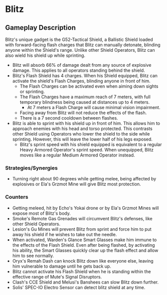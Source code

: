 # Blitz

## Gameplay Description

Blitz's unique gadget is the G52-Tactical Shield, a Ballistic Shield loaded with forward-facing flash charges that Blitz can manually detonate, blinding anyone within the Shield's range. Unlike other Shield Operators, Blitz can also wield his shield up while sprinting.

- Blitz will absorb 66% of damage dealt from any source of explosive damage. This applies to all operators standing behind the shield.
- Blitz's Flash Shield has 4 charges. When his Shield equipped, Blitz can activate the shield's Flash Charges, blinding anyone in front of him.
  - The Flash Charges can be activated even when aiming down sights or sprinting.
  - The Flash Charges have a maximum reach of 7 meters, with full temporary blindness being caused at distances up to 4 meters.
    - At 7 meters a Flash Charge will cause minimal vision impairment.
  - Facing away from Blitz will not reduce the effects of the flash.
  - There is a 7 second cooldown between flashes.
- Blitz is able to sprint with his shield up in front of him. This allows him to approach enemies with his head and torso protected. This contrasts other Shield using Operators who lower the shield to the side while sprinting. However, this will leave the lower half of his legs exposed.
  - Blitz's sprint speed with his shield equipped is equivalent to a regular Heavy Armored Operator's sprint speed. When unequipped, Blitz moves like a regular Medium Armored Operator instead.

### Strategies/Synergies

- Turning right about 90 degrees while getting melee, being affected by explosives or Ela's Grzmot Mine will give Blitz most protection.

### Counters

- Getting meleed, hit by Echo's Yokai drone or by Ela's Grzmot Mines will expose most of Blitz's body.
- Smoke's Remote Gas Grenades will circumvent Blitz's defenses, like other Shield Operators.
- Lesion's Gu Mines will prevent Blitz from sprint and force him to put away his shield if he wishes to take out the needle.
- When activated, Warden's Glance Smart Glasses make him immune to the effects of the Flash Shield. Even after being flashed, by activating his ability, the Smart Glasses quickly clear up the flash effect and allow him to see normally.
- Oryx's Remah Dash can knock Blitz down like everyone else, leaving him vulnerable to damage until he gets back up.
- Blitz cannot activate his Flash Shield when he is standing within the effective range of Mute's Signal Disruptors.
- Clash's CCE Shield and Melusi's Banshees can slow Blitz down further.
- Solis' SPEC-IO Electro Sensor can detect blitz shield at any time.
